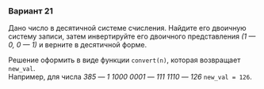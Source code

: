### Вариант 21

Дано число в десятичной системе счисления. Найдите его двоичную систему записи, затем инвертируйте его двоичного представления _(1 — 0, 0 — 1)_ и верните в десятичной форме.

Решение оформить в виде функции `convert(n)`, которая возвращает `new_val`.  
Например, для числа _385_ — _1 1000 0001_ — _111 1110_ — _126_ `new_val = 126`.
